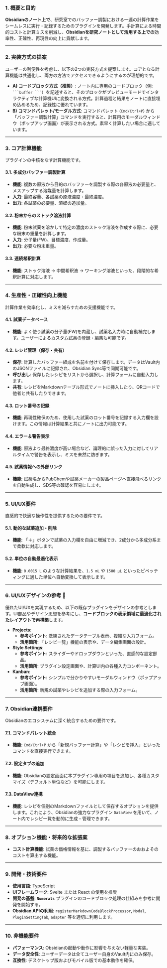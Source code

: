 ### 1. 概要と目的

**Obsidianのノート上で**、研究室でのバッファー調製における一連の計算作業をシームレスに実行・記録するためのプラグインを開発します。手計算による時間的コストと計算ミスを削減し、**Obsidianを研究ノートとして活用する上での**効率性、正確性、再現性の向上に貢献します。

---

### 2. 実装方式の提案

ユーザーの利便性を考慮し、以下の2つの実装方式を提案します。コアとなる計算機能は共通化し、両方の方法でアクセスできるようにするのが理想的です。

* **A) コードブロック方式（推奨）**:
    ノート内に専用のコードブロック（例: ` ```buffer ``` `）を記述すると、そのブロックがプレビューモードでインタラクティブな計算機UIに変換される方式。計算過程と結果をノートに直接埋め込めるため、記録性に優れています。
* **B) コマンドパレット/モーダル方式**:
    コマンドパレット (`Cmd/Ctrl+P`) から「バッファー調製計算」コマンドを実行すると、計算用のモーダルウィンドウ（ポップアップ画面）が表示される方式。素早く計算したい場合に適しています。

---

### 3. コア計算機能

プラグインの中核をなす計算機能です。

#### 3.1. 多成分バッファー調製計算
* **機能**: 複数の原液から目的のバッファーを調製する際の各原液の必要量と、メスアップする溶媒量を計算します。
* **入力**: 最終容量、各試薬の原液濃度・最終濃度。
* **出力**: 各試薬の必要量、溶媒の追加量。

#### 3.2. 粉末からのストック溶液計算
* **機能**: 粉末試薬を溶かして特定の濃度のストック溶液を作成する際に、必要な粉末の重量を計算します。
* **入力**: 分子量(FW)、目標濃度、作成量。
* **出力**: 必要な粉末重量。

#### 3.3. 連続希釈計算
* **機能**: ストック溶液 → 中間希釈液 → ワーキング溶液といった、段階的な希釈計算に対応します。

---

### 4. 生産性・正確性向上機能

計算作業を効率化し、ミスを減らすための支援機能です。

#### 4.1. 試薬データベース
* **機能**: よく使う試薬の分子量(FW)を内蔵し、試薬名入力時に自動補完します。ユーザーによるカスタム試薬の登録・編集も可能です。

#### 4.2. レシピ管理（保存・共有）
* **保存**: 計算したバッファー組成を名前を付けて保存します。データはVault内のJSONファイルに記録され、Obsidian Sync等で同期可能です。
* **呼び出し**: 保存したレシピをリストから選択し、計算フォームに自動入力します。
* **共有**: レシピをMarkdownテーブル形式でノートに挿入したり、QRコードで他者と共有したりできます。

#### 4.3. ロット番号の記録
* **機能**: 再現性確保のため、使用した試薬のロット番号を記録する入力欄を設けます。この情報は計算結果と共にノートに出力可能です。

#### 4.4. エラー＆警告表示
* **機能**: 原液より最終濃度が高い場合など、論理的に誤った入力に対してリアルタイムで警告を表示し、ミスを未然に防ぎます。

#### 4.5. 試薬情報への外部リンク
* **機能**: 試薬名からPubChemや試薬メーカーの製品ページへ直接飛べるリンクを自動生成し、SDS等の確認を容易にします。

---

### 5. UI/UX要件

直感的で快適な操作性を提供するための要件です。

#### 5.1. 動的な試薬追加・削除
* **機能**: 「＋」ボタンで試薬の入力欄を自由に増減でき、2成分から多成分系まで柔軟に対応します。

#### 5.2. 単位の自動最適化表示
* **機能**: `0.0015 L` のような計算結果を、`1.5 mL` や `1500 µL` といったピペッティングに適した単位へ自動変換して表示します。

---

### 6. UI/UXデザインの参考 🎨

優れたUI/UXを実現するため、以下の既存プラグインをデザインの参考とします。UI部品やデザイン思想を参考にし、**コードブロックの表示領域に最適化されたレイアウトで再構築**します。

* **Projects**:
    * **参考ポイント**: 洗練されたデータテーブル表示、複雑な入力フォーム。
    * **活用箇所**: 「レシピ一覧」機能の表示や、データ編集画面の設計。
* **Style Settings**:
    * **参考ポイント**: スライダーやドロップダウンといった、直感的な設定部品。
    * **活用箇所**: プラグイン設定画面や、計算UI内の各種入力コンポーネント。
* **Kanban**:
    * **参考ポイント**: シンプルで分かりやすいモーダルウィンドウ（ポップアップ画面）。
    * **活用箇所**: 新規の試薬やレシピを追加する際の入力フォーム。

---

### 7. Obsidian連携要件

Obsidianのエコシステムに深く統合するための要件です。

#### 7.1. コマンドパレット統合
* **機能**: `Cmd/Ctrl+P` から「新規バッファー計算」や「レシピを挿入」といったコマンドを直接実行できます。

#### 7.2. 設定タブの追加
* **機能**: Obsidianの設定画面に本プラグイン専用の項目を追加し、各種カスタマイズ（デフォルト単位など）を可能にします。

#### 7.3. DataView連携
* **機能**: レシピを個別のMarkdownファイルとして保存するオプションを提供します。これにより、Obsidianの強力なプラグイン `DataView` を用いて、ノート内でレシピ一覧を動的に生成・管理できます。

---

### 8. オプション機能・将来的な拡張案

* **コスト計算機能**: 試薬の価格情報を基に、調製するバッファーのおおよそのコストを算出する機能。

---

### 9. 開発・技術要件

* **使用言語**: TypeScript
* **UIフレームワーク**: Svelte または React の使用を推奨
* **開発の基盤**: **`Numerals`** プラグインのコードブロック処理の仕組みを参考に開発を開始する。
* **Obsidian APIの利用**: `registerMarkdownCodeBlockProcessor`, `Modal`, `PluginSettingTab`, `adapter` 等を適切に利用します。

---

### 10. 非機能要件

* **パフォーマンス**: Obsidianの起動や動作に影響を与えない軽量な実装。
* **データ安全性**: ユーザーデータは全てユーザー自身のVault内にのみ保存。
* **互換性**: デスクトップ版およびモバイル版での基本動作を確保。